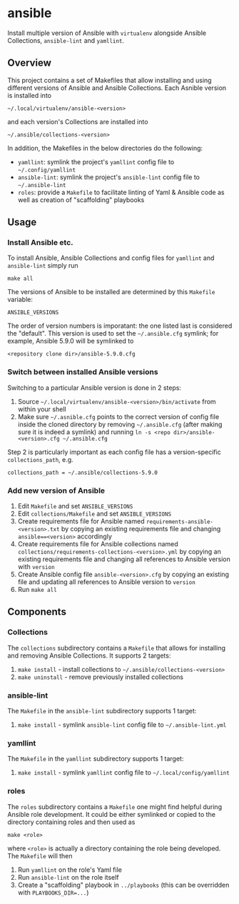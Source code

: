 # ansible

Install multiple version of Ansible with `virtualenv` alongside
Ansible Collections, `ansible-lint` and `yamllint`.

## Overview

This project contains a set of Makefiles that allow installing and
using different versions of Ansible and Ansible Collections.  Each
Asnible version is installed into

```
~/.local/virtualenv/ansible-<version>
```

and each version's Collections are installed into

```
~/.ansible/collections-<version>
```

In addition, the Makefiles in the below directories do the following:

* `yamllint`: symlink the project's `yamllint` config file to
  `~/.config/yamllint`
* `ansible-lint`: symlink the project's `ansible-lint` config file to
  `~/.ansible-lint`
* `roles`: provide a `Makefile` to facilitate linting of Yaml &
  Ansible code as well as creation of "scaffolding" playbooks

## Usage

### Install Ansible etc.

To install Ansible, Ansible Collections and config files for
`yamllint` and `ansible-lint` simply run

```
make all
```

The versions of Ansible to be installed are determined by this
`Makefile` variable:

```
ANSIBLE_VERSIONS
```

The order of version numbers is imporatant: the one listed last is
considered the "default".  This version is used to set the
`~/.ansible.cfg` symlink; for example, Ansible 5.9.0 will be symlinked
to

```
<repository clone dir>/ansible-5.9.0.cfg
```

### Switch between installed Ansible versions

Switching to a particular Ansible version is done in 2 steps:

1. Source `~/.local/virtualenv/ansible-<version>/bin/activate` from
   within your shell
2. Make sure `~/.asnible.cfg` points to the correct version of config
   file inside the cloned directory by removing `~/.ansible.cfg`
   (after making sure it is indeed a symlink) and running `ln -s <repo
   dir>/ansible-<version>.cfg ~/.ansible.cfg`

Step 2 is particularly important as each config file has a
version-specific `collections_path`, e.g.

```
collections_path = ~/.ansible/collections-5.9.0
```

### Add new version of Ansible

1. Edit `Makefile` and set `ANSIBLE_VERSIONS`
2. Edit `collections/Makefile` and set `ANSIBLE_VERSIONS`
3. Create requirements file for Ansible named
   `requirements-ansible-<version>.txt` by copying an existing
   requirements file and changing `ansible==<version>` accordingly
4. Create requirements file for Ansible collections named
   `collections/requirements-collections-<version>.yml` by copying
   an existing requirements file and changing all references to
   Ansible version with `version`
5. Create Ansible config file `ansible-<version>.cfg` by copying an
   existing file and updating all references to Ansible version to `version`
6. Run `make all`

## Components

### Collections

The `collections` subdirectory contains a `Makefile` that allows for
installing and removing Ansible Collections.  It supports 2 targets:

1. `make install` - install collections to
   `~/.ansible/collections-<version>`
2. `make uninstall` - remove previously installed collections

### ansible-lint

The `Makefile` in the `ansible-lint` subdirectory supports 1 target:

1. `make install` - symlink `ansible-lint` config file to `~/.ansible-lint.yml`

### yamllint

The `Makefile` in the `yamllint` subdirectory supports 1 target:

1. `make install` - symlink `yamllint` config file to `~/.local/config/yamllint`

### roles

The `roles` subdirectory contains a `Makefile` one might find helpful
during Ansible role development.  It could be either symlinked or
copied to the directory containing roles and then used as

```
make <role>
```

where `<role>` is actually a directory containing the role being
developed.  The `Makefile` will then

1. Run `yamllint` on the role's Yaml file
2. Run `ansible-lint` on the role itself
3. Create a "scaffolding" playbook in `../playbooks` (this can be
   overridden with `PLAYBOOKS_DIR=...`)
